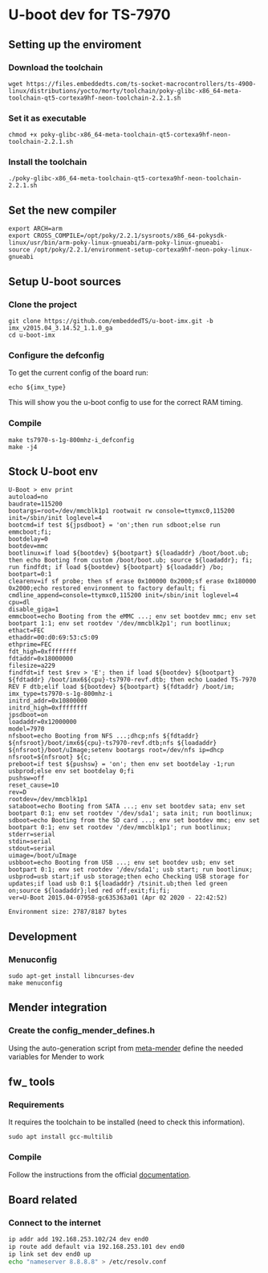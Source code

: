 
# U-boot dev for TS-7970

## Setting up the enviroment
### Download the toolchain
```
wget https://files.embeddedts.com/ts-socket-macrocontrollers/ts-4900-linux/distributions/yocto/morty/toolchain/poky-glibc-x86_64-meta-toolchain-qt5-cortexa9hf-neon-toolchain-2.2.1.sh
```

### Set it as executable
```
chmod +x poky-glibc-x86_64-meta-toolchain-qt5-cortexa9hf-neon-toolchain-2.2.1.sh
```

### Install the toolchain 
```
./poky-glibc-x86_64-meta-toolchain-qt5-cortexa9hf-neon-toolchain-2.2.1.sh
```

## Set the new compiler
```
export ARCH=arm
export CROSS_COMPILE=/opt/poky/2.2.1/sysroots/x86_64-pokysdk-linux/usr/bin/arm-poky-linux-gnueabi/arm-poky-linux-gnueabi-
source /opt/poky/2.2.1/environment-setup-cortexa9hf-neon-poky-linux-gnueabi
```

## Setup U-boot sources
### Clone the project
```
git clone https://github.com/embeddedTS/u-boot-imx.git -b imx_v2015.04_3.14.52_1.1.0_ga
cd u-boot-imx
```

### Configure the defconfig

To get the current config of the board run:
```
echo ${imx_type}
```

This will show you the u-boot config to use for the correct RAM timing. 


### Compile
```
make ts7970-s-1g-800mhz-i_defconfig
make -j4
```

## Stock U-boot env
```
U-Boot > env print
autoload=no
baudrate=115200
bootargs=root=/dev/mmcblk1p1 rootwait rw console=ttymxc0,115200 init=/sbin/init loglevel=4
bootcmd=if test ${jpsdboot} = 'on';then run sdboot;else run emmcboot;fi;
bootdelay=0
bootdev=mmc
bootlinux=if load ${bootdev} ${bootpart} ${loadaddr} /boot/boot.ub; then echo Booting from custom /boot/boot.ub; source ${loadaddr}; fi; run findfdt; if load ${bootdev} ${bootpart} ${loadaddr} /bo;
bootpart=0:1
clearenv=if sf probe; then sf erase 0x100000 0x2000;sf erase 0x180000 0x2000;echo restored environment to factory default; fi
cmdline_append=console=ttymxc0,115200 init=/sbin/init loglevel=4
cpu=dl
disable_giga=1
emmcboot=echo Booting from the eMMC ...; env set bootdev mmc; env set bootpart 1:1; env set rootdev '/dev/mmcblk2p1'; run bootlinux;
ethact=FEC
ethaddr=00:d0:69:53:c5:09
ethprime=FEC
fdt_high=0xffffffff
fdtaddr=0x18000000
filesize=a229
findfdt=if test $rev > 'E'; then if load ${bootdev} ${bootpart} ${fdtaddr} /boot/imx6${cpu}-ts7970-revf.dtb; then echo Loaded TS-7970 REV F dtb;elif load ${bootdev} ${bootpart} ${fdtaddr} /boot/im;
imx_type=ts7970-s-1g-800mhz-i
initrd_addr=0x10800000
initrd_high=0xffffffff
jpsdboot=on
loadaddr=0x12000000
model=7970
nfsboot=echo Booting from NFS ...;dhcp;nfs ${fdtaddr} ${nfsroot}/boot/imx6${cpu}-ts7970-revf.dtb;nfs ${loadaddr} ${nfsroot}/boot/uImage;setenv bootargs root=/dev/nfs ip=dhcp nfsroot=${nfsroot} ${c;
preboot=if test ${pushsw} = 'on'; then env set bootdelay -1;run usbprod;else env set bootdelay 0;fi
pushsw=off
reset_cause=10
rev=D
rootdev=/dev/mmcblk1p1
sataboot=echo Booting from SATA ...; env set bootdev sata; env set bootpart 0:1; env set rootdev '/dev/sda1'; sata init; run bootlinux;
sdboot=echo Booting from the SD card ...; env set bootdev mmc; env set bootpart 0:1; env set rootdev '/dev/mmcblk1p1'; run bootlinux;
stderr=serial
stdin=serial
stdout=serial
uimage=/boot/uImage
usbboot=echo Booting from USB ...; env set bootdev usb; env set bootpart 0:1; env set rootdev '/dev/sda1'; usb start; run bootlinux;
usbprod=usb start;if usb storage;then echo Checking USB storage for updates;if load usb 0:1 ${loadaddr} /tsinit.ub;then led green on;source ${loadaddr};led red off;exit;fi;fi;
ver=U-Boot 2015.04-07958-gc635363a01 (Apr 02 2020 - 22:42:52)

Environment size: 2787/8187 bytes

```

## Development
### Menuconfig
```
sudo apt-get install libncurses-dev
make menuconfig
```

## Mender integration
### Create the config_mender_defines.h
Using the auto-generation script from [meta-mender](https://raw.githubusercontent.com/mendersoftware/meta-mender/kirkstone/meta-mender-core/recipes-bsp/u-boot/u-boot-mender.inc) define the needed variables for Mender to work

## fw_ tools
### Requirements
It requires the toolchain to be installed (need to check this information).
```
sudo apt install gcc-multilib
```

### Compile
Follow the instructions from the official [documentation](https://docs.embeddedts.com/TS-7970#Update%20U-Boot:~:text=Boot%20section.-,Access%20U%2DBoot%20Environment%20from%20Linux,-A%20utility%20called).

## Board related
### Connect to the internet
```bash
ip addr add 192.168.253.102/24 dev end0
ip route add default via 192.168.253.101 dev end0
ip link set dev end0 up
echo "nameserver 8.8.8.8" > /etc/resolv.conf
```